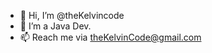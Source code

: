 - 👋 Hi, I’m @theKelvincode
- 🌱 I’m a Java Dev.
- 📫 Reach me via theKelvinCode@gmail.com

<!---
theKelvincode/theKelvincode is a ✨ special ✨ repository because its `README.md` (this file) appears on your GitHub profile.
You can click the Preview link to take a look at your changes.
--->
